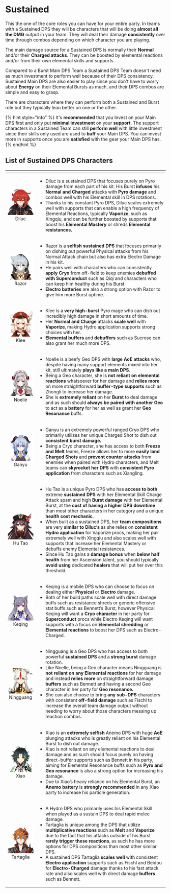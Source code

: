 # Sustained

This the one of the core roles you can have for your entire party. In teams with a Sustained DPS they will be characters that will be doing **almost all the DMG** output in your team. They will deal their damage **consistently** over time through combos depending on which character you are playing.

The main damage source for a Sustained DPS is normally their **Normal** and/or their **Charged attacks**. They can be boosted by elemental reactions and/or from their own elemental skills and supports.

Compared to a Burst Main DPS Team a Sustained DPS Team doesn't need as much investment to perform well because of their DPS consistency. Sustained Main DPS are also easier to play since you don't have to worry about **Energy** on their Elemental Bursts as much, and their DPS combos are simple and easy to grasp.

There are characters where they can perform both a Sustained and Burst role but they typically lean better on one or the other.

{% hint style="info" %}
It's **recommended** that you Invest on your Main DPS first and only put **minimal investment** on your **support**. The support characters in a Sustained Team can still **perform well** with little investment since their skills only used are used to **buff** your Main DPS. You can invest more in supports once you are **satisfied** with the gear your Main DPS has.
{% endhint %}

## List of Sustained DPS Characters

<table>
  <thead>
    <tr>
      <th style="text-align:center"></th>
      <th style="text-align:left"></th>
    </tr>
  </thead>
  <tbody>
    <tr>
      <td style="text-align:center">
        <img src="../../.gitbook/assets/ui_avataricon_diluc.png" alt/>
        <br />Diluc</td>
      <td style="text-align:left">
        <ul>
          <li>Diluc is a sustained DPS that focuses purely on Pyro damage from each
            part of his kit. His Burst <b>infuses</b> his <b>Normal and Charged</b> attacks
            with <b>Pyro damage</b> and combos well with his Elemental skill in DPS rotations.</li>
          <li>Thanks to his constant Pyro DPS, Diluc scales extremely well with supports
            that can enable a high frequency of Elemental Reactions, typically <b>Vaporize</b>,
            such as Xingqiu, and can be further boosted by supports that boost his <b>Elemental Mastery</b> or
            shreds <b>Elemental resistances.</b>
          </li>
        </ul>
      </td>
    </tr>
    <tr>
      <td style="text-align:center">
        <img src="../../.gitbook/assets/ui_avataricon_razor.png" alt/>
        <br />Razor</td>
      <td style="text-align:left">
        <ul>
          <li>Razor is a <b>selfish sustained DPS</b> that focuses primarily on dishing
            out powerful Physical attacks from his Normal Attack chain but also has
            extra Electro Damage in his kit.</li>
          <li>He pairs well with characters who can consistently <b>apply Cryo</b> from
            off-field to keep enemies <b>debuffed with Superconduct</b> such as Qiqi
            and characters who can keep him healthy during his Burst.</li>
          <li><b>Electro batteries</b> are also a strong option with Razor to give him
            more Burst uptime.</li>
        </ul>
      </td>
    </tr>
    <tr>
      <td style="text-align:center">
        <img src="../../.gitbook/assets/ui_avataricon_klee.png" alt/>Klee</td>
      <td style="text-align:left">
        <ul>
          <li>Klee is a <b>very high-burst</b> Pyro mage who can dish out incredibly high
            damage in short amounts of time.</li>
          <li>Her <b>Normal and Charge</b> attacks <b>scale well</b> with <b>Vaporize</b>,
            making Hydro application supports strong choices with her.</li>
          <li><b>Elemental</b>  <b>buffers</b> and <b>debuffers</b> such as Sucrose can also
            grant her much more DPS.</li>
        </ul>
      </td>
    </tr>
    <tr>
      <td style="text-align:center">
        <img src="../../.gitbook/assets/ui_avataricon_noelle.png" alt/>Noelle</td>
      <td style="text-align:left">
        <ul>
          <li>Noelle is a beefy Geo DPS with <b>large AoE attacks</b> who, despite having
            many support elements mixed into her kit, still ultimately <b>plays like a main DPS</b>.</li>
          <li>Being a Geo character, she is <b>not reliant on elemental reactions</b> whatsoever
            for her damage and <b>relies more</b> on more straightforward <b>buffer-type supports</b> such
            as Zhongli to increase her damage.</li>
          <li>She is <b>extremely reliant</b> on her <b>Burst</b> to deal damage and as
            such should <b>always be paired with another Geo</b> to act as a <b>battery</b> for
            her as well as grant her <b>Geo Resonance</b> buffs.</li>
        </ul>
      </td>
    </tr>
    <tr>
      <td style="text-align:center">
        <img src="../../.gitbook/assets/ui_avataricon_ganyu.png" alt/>Ganyu</td>
      <td style="text-align:left">
        <ul>
          <li>Ganyu is an extremely powerful ranged Cryo DPS who primarily utilizes
            her unique Charged Shot to dish out <b>consistent burst damage.</b> 
          </li>
          <li>Being a Cryo character, she has access to both <b>Freeze and Melt</b> teams,
            Freeze allows her to more <b>easily land Charged Shots</b> and <b>prevent counter attacks</b> from
            enemies when paired with Hydro characters, and Melt teams can <b>skyrocket her DPS</b> with <b>consistent Pyro application</b> from
            characters such as Xiangling.</li>
        </ul>
      </td>
    </tr>
    <tr>
      <td style="text-align:center">
        <img src="../../.gitbook/assets/ui_avataricon_hutao.png" alt/>Hu Tao</td>
      <td style="text-align:left">
        <ul>
          <li>Hu Tao is a unique Pyro DPS who has <b>access to both</b> extreme <b>sustained DPS</b> with
            her Elemental Skill Charge Attack spam and high <b>Burst damage</b> with
            her Elemental Burst, at the <b>cost of having a higher DPS downtime</b> than
            most other characters in her category and a unique <b>health cost mechanic.</b> 
          </li>
          <li>When built as a sustained DPS, her <b>team compositions</b> are very <b>similar to Diluc&#x2019;s</b> as
            she relies on <b>consistent Hydro application</b> for Vaporize procs, making
            her pair extremely well with Xingqiu and also scales well with supports
            that increase her Elemental Mastery or debuffs enemy Elemental resistances.</li>
          <li>Since Hu Tao gains a <b>damage bonus</b> when <b>below half health</b> from
            her Ascension talent, you should typically <b>avoid using</b> dedicated <b>healers</b> that
            will put her over this threshold.</li>
        </ul>
      </td>
    </tr>
    <tr>
      <td style="text-align:center">
        <img src="../../.gitbook/assets/ui_avataricon_keqing.png" alt/>Keqing</td>
      <td style="text-align:left">
        <ul>
          <li>Keqing is a mobile DPS who can choose to focus on dealing either <b>Physical</b> or <b>Electro</b> damage.</li>
          <li>Both of her build paths scale well with direct damage buffs such as resistance
            shreds or generic offensive stat buffs such as Bennett&#x2019;s Burst,
            however Physical Keqing will want a <b>Cryo character</b> in her party for <b>Superconduct</b> procs
            while Electro Keqing will want supports with a focus on <b>Elemental shredding</b> or <b>Elemental reactions</b> to
            boost her DPS such as Electro-Charged.</li>
        </ul>
      </td>
    </tr>
    <tr>
      <td style="text-align:center">
        <img src="../../.gitbook/assets/ui_avataricon_ningguang.png" alt/>Ningguang</td>
      <td style="text-align:left">
        <ul>
          <li>Ningguang is a Geo DPS who has access to both powerful <b>sustained DPS</b> and
            a <b>strong burst</b> damage rotation.</li>
          <li>Like Noelle, being a Geo character means Ningguang is <b>not reliant on any Elemental reactions</b> for
            her damage and instead <b>relies more</b> on straightforward damage <b>buffers</b> such
            as Bennett and having a second Geo character in her party for <b>Geo resonance.</b> 
          </li>
          <li>She can also choose to bring <b>any sub-DPS</b> characters with consistent <b>off-field damage</b> such
            as Fischl to increase the overall team damage output without needing to
            worry about those characters messing up reaction combos.</li>
        </ul>
      </td>
    </tr>
    <tr>
      <td style="text-align:center">
        <img src="../../.gitbook/assets/ui_avataricon_xiao.png" alt/>Xiao</td>
      <td style="text-align:left">
        <ul>
          <li>Xiao is an <b>extremely selfish</b> Anemo DPS with huge <b>AoE</b> plunging
            attacks who is greatly reliant on his Elemental Burst to dish out damage.</li>
          <li>Xiao is not reliant on any elemental reactions to deal damage and as such
            should focus purely on having direct-buffer supports such as Bennett in
            his party, aiming for Elemental Resonance buffs such as <b>Pyro and Geo resonance</b> is
            also a strong option for increasing his damage.</li>
          <li>Due to Xiao&#x2019;s heavy reliance on his Elemental Burst, an <b>Anemo battery</b> is <b>strongly recommended</b> in
            any Xiao party to increase his particle generation.</li>
        </ul>
      </td>
    </tr>
    <tr>
      <td style="text-align:center">
        <img src="../../.gitbook/assets/ui_avataricon_tartaglia.png" alt/>Tartaglia</td>
      <td style="text-align:left">
        <ul>
          <li>A Hydro DPS who primarily uses his Elemental Skill when played as a sustain
            DPS to deal rapid melee damage.</li>
          <li>Tartaglia is unique among the DPS that utilize <b>multiplicative reactions</b> such
            as <b>Melt</b> and <b>Vaporize</b> due to the fact that his attacks outside
            of his Burst <b>rarely trigger these reactions</b>, as such he has more
            options for DPS compositions than most other similar DPS.</li>
          <li>A sustained DPS Tartaglia <b>scales well</b> with consistent <b>Electro application</b> supports
            such as Fischl and Beidou for <b>Electro-Charged</b> damage thanks to his
            fast attack rate and also scales well with direct damage <b>buffers</b> such
            as Bennett.</li>
        </ul>
      </td>
    </tr>
  </tbody>
</table>



